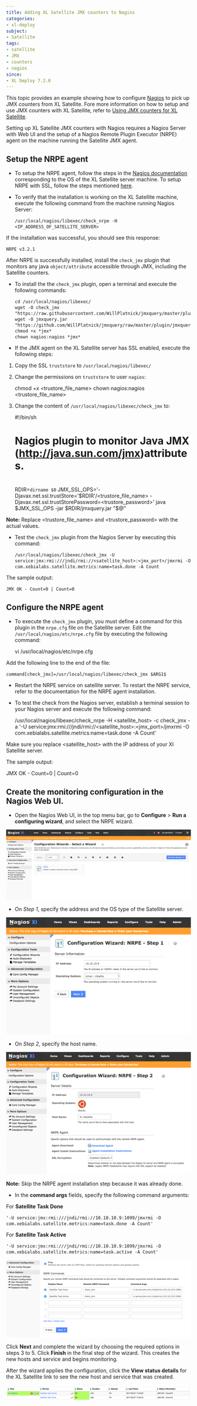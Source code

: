 ```yaml
---
title: Adding XL Satellite JMX counters to Nagios
categories:
- xl-deploy
subject:
- Satellite
tags:
- satellite
- JMX
- counters
- nagios
since:
- XL Deploy 7.2.0
---
```


This topic provides an example showing how to configure [Nagios](https://www.nagios.org/) to pick up JMX counters from XL Satellite. Fore more information on how to setup and use JMX counters with XL Satellite, refer to [Using JMX counters for XL Satellite](/xl-deploy/how-to/using-jmx-counters-for-xl-satellite.html).

Setting up XL Satellite JMX counters with Nagios requires a Nagios Server with Web UI and the setup of a Nagios Remote Plugin Executor (NRPE) agent on the machine running the Satellite JMX agent.

## Setup the NRPE agent

* To setup the NRPE agent, follow the steps in the [Nagios documentation](https://support.nagios.com/kb/article/nrpe-how-to-install-nrpe-v3-from-source.html) corresponding to the OS of the XL Satellite server machine. To setup NRPE with SSL, follow the steps mentioned [here](https://support.nagios.com/kb/article.php?id=519).

* To verify that the installation is working on the XL Satellite machine, execute the following command from the machine running Nagios Server:

      /usr/local/nagios/libexec/check_nrpe -H <IP_ADDRESS_OF_SATELLITE_SERVER>

If the installation was successful, you should see this response:

    NRPE v3.2.1

After NRPE is successfully installed, install the `check_jmx` plugin that monitors any java `object/attribute` accessible through JMX, including the Satellite counters.

* To install the the `check_jmx` plugin, open a terminal and execute the following commands:

      cd /usr/local/nagios/libexec/
      wget -O check_jmx "https://raw.githubusercontent.com/WillPlatnick/jmxquery/master/plugin/check_jmx"
      wget -O jmxquery.jar "https://github.com/WillPlatnick/jmxquery/raw/master/plugin/jmxquery.jar"
      chmod +x *jmx*
      chown nagios:nagios *jmx*

* If the JMX agent on the XL Satellite server has SSL enabled, execute the following steps:
1. Copy the SSL `truststore` to `/usr/local/nagios/libexec/`
1. Change the permissions on `truststore` to user `nagios`:

      chmod +x <trustore_file_name>
      chown nagios:nagios <trustore_file_name>

1. Change the content of `/usr/local/nagios/libexec/check_jmx` to:

      #!/bin/sh
      #
      # Nagios plugin to monitor Java JMX (http://java.sun.com/jmx)attributes.
      #

      RDIR=`dirname $0`
      JMX_SSL_OPS='-Djavax.net.ssl.trustStore='$RDIR'/<trustore_file_name> -Djavax.net.ssl.trustStorePassword=<trustore_password>'
      java $JMX_SSL_OPS -jar $RDIR/jmxquery.jar "$@"

**Note:** Replace <trustore_file_name> and <trustore_password> with the actual values.

* Test the `check_jmx` plugin from the Nagios Server by executing this command:

      /usr/local/nagios/libexec/check_jmx -U service:jmx:rmi:///jndi/rmi://<satellite_host>:<jmx_port>/jmxrmi -O com.xebialabs.satellite.metrics:name=task.done -A Count

The sample output:

    JMX OK - Count=0 | Count=0

## Configure the NRPE agent

* To execute the `check_jmx` plugin, you must define a command for this plugin in the `nrpe.cfg` file on the Satellite server. Edit the `/usr/local/nagios/etc/nrpe.cfg` file by executing the following command:

    vi /usr/local/nagios/etc/nrpe.cfg

Add the following line to the end of the file:

    command[check_jmx]=/usr/local/nagios/libexec/check_jmx $ARG1$

* Restart the NRPE service on satellite server. To restart the NRPE service, refer to the documentation for the NRPE agent installation.

* To test the check from the Nagios server, establish a terminal session to your Nagios server and execute the following command:

    /usr/local/nagios/libexec/check_nrpe -H <satellite_host> -c check_jmx -a '-U service:jmx:rmi:///jndi/rmi://<satellite_host>:<jmx_port>/jmxrmi -O com.xebialabs.satellite.metrics:name=task.done -A Count'

Make sure you replace <satellite_host> with the IP address of your Xl Satellite server.

The sample output:

  JMX OK - Count=0 | Count=0

## Create the monitoring configuration in the Nagios Web UI.  

* Open the Nagios Web UI, in the top menu bar, go to **Configure** > **Run a configuring wizard**, and select the NRPE wizard.

![image](images/config_wizard_step1.png)

* On *Step 1*,  specify the address and the OS type of the Satellite server.

![image](images/config_wizard_step1_1.png)

* On *Step 2*, specify the host name.

![image](images/config_wizard_step2.png)

**Note:**  Skip the NRPE agent installation step because it was already done.

* In the **command args** fields, specify the following command arguments:

For **Satellite Task Done**

    '-U service:jmx:rmi:///jndi/rmi://10.10.10.9:1099/jmxrmi -O com.xebialabs.satellite.metrics:name=task.done -A Count'

For **Satellite Task Active**

    '-U service:jmx:rmi:///jndi/rmi://10.10.10.9:1099/jmxrmi -O com.xebialabs.satellite.metrics:name=task.active -A Count'

![image](images/config_wizard_step2_1.png)    

Click **Next** and complete the wizard by choosing the required options in steps 3 to 5. Click **Finish** in the final step of the wizard. This creates the new hosts and service and begins monitoring.

After the wizard applies the configuration, click the **View status details** for the XL Satellite link to see the new host and service that was created.    

![image](images/config_wizard_final_step.png)
